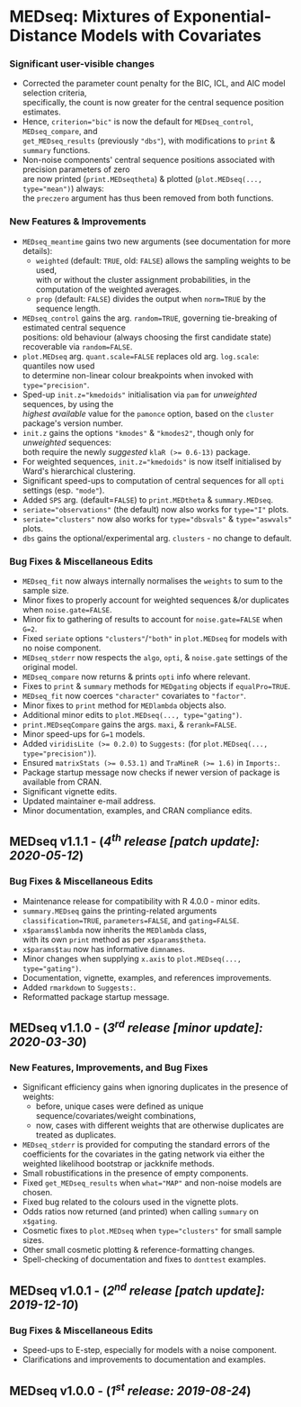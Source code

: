 __MEDseq: Mixtures of Exponential-Distance Models with Covariates__   
===================================================================

### Significant user-visible changes
* Corrected the parameter count penalty for the BIC, ICL, and AIC model selection criteria,  
  specifically, the count is now greater for the central sequence position estimates.
* Hence, `criterion="bic"` is now the default for `MEDseq_control`, `MEDseq_compare`, and  
  `get_MEDseq_results` (previously `"dbs"`), with modifications to `print` & `summary` functions.
* Non-noise components' central sequence positions associated with precision parameters of zero  
  are now printed (`print.MEDseqtheta`) & plotted (`plot.MEDseq(..., type="mean")`) always:  
  the `preczero` argument has thus been removed from both functions.
  
### New Features & Improvements
* `MEDseq_meantime` gains two new arguments (see documentation for more details):  
    * `weighted` (default: `TRUE`, old: `FALSE`) allows the sampling weights to be used,  
    with or without the cluster assignment probabilities, in the computation of the weighted averages.
    * `prop` (default: `FALSE`) divides the output when `norm=TRUE` by the sequence length.
* `MEDseq_control` gains the arg. `random=TRUE`, governing tie-breaking of estimated central sequence  
  positions: old behaviour (always choosing the first candidate state) recoverable via `random=FALSE`.
* `plot.MEDseq` arg. `quant.scale=FALSE` replaces old arg. `log.scale`: quantiles now used  
  to determine non-linear colour breakpoints when invoked with `type="precision"`.
* Sped-up `init.z="kmedoids"` initialisation via `pam` for _unweighted_ sequences, by using the  
  _highest available_ value for the `pamonce` option,  based on the `cluster` package's version number.
* `init.z` gains the options `"kmodes"` & `"kmodes2"`, though only for _unweighted_ sequences:  
  both require the newly _suggested_ `klaR (>= 0.6-13)` package.
* For weighted sequences, `init.z="kmedoids"` is now itself initialised by Ward's hierarchical clustering.
* Significant speed-ups to computation of central sequences for all `opti` settings (esp. `"mode"`).
* Added `SPS` arg. (default=`FALSE`) to `print.MEDtheta` & `summary.MEDseq`.
* `seriate="observations"` (the default) now also works for `type="I"` plots.
* `seriate="clusters"` now also works for `type="dbsvals"` & `type="aswvals"` plots.
* `dbs` gains the optional/experimental arg. `clusters` - no change to default.
  
### Bug Fixes & Miscellaneous Edits
* `MEDseq_fit` now always internally normalises the `weights` to sum to the sample size.
* Minor fixes to properly account for weighted sequences &/or duplicates when `noise.gate=FALSE`.
* Minor fix to gathering of results to account for `noise.gate=FALSE` when `G=2`.
* Fixed `seriate` options `"clusters"`/`"both"` in `plot.MEDseq` for models with no noise component.
* `MEDseq_stderr` now respects the `algo`, `opti`, & `noise.gate` settings of the original model.
* `MEDseq_compare` now returns & prints `opti` info where relevant.
* Fixes to `print` & `summary` methods for `MEDgating` objects if `equalPro=TRUE`.
* `MEDseq_fit` now coerces `"character"` covariates to `"factor"`.
* Minor fixes to `print` method for `MEDlambda` objects also.
* Additional minor edits to `plot.MEDseq(..., type="gating")`.
* `print.MEDseqCompare` gains the args. `maxi`, & `rerank=FALSE`.
* Minor speed-ups for `G=1` models.
* Added `viridisLite (>= 0.2.0)` to `Suggests:` (for `plot.MEDseq(..., type="precision")`).
* Ensured `matrixStats (>= 0.53.1)` and `TraMineR (>= 1.6)` in `Imports:`.
* Package startup message now checks if newer version of package is available from CRAN.
* Significant vignette edits.
* Updated maintainer e-mail address.
* Minor documentation, examples, and CRAN compliance edits.

## MEDseq v1.1.1 - (_4<sup>th</sup> release [patch update]: 2020-05-12_)
### Bug Fixes & Miscellaneous Edits
* Maintenance release for compatibility with R 4.0.0 - minor edits.
* `summary.MEDseq` gains the printing-related arguments  
  `classification=TRUE`, `parameters=FALSE`, and `gating=FALSE`.
* `x$params$lambda` now inherits the `MEDlambda` class,  
  with its own `print` method as per `x$params$theta`.
* `x$params$tau` now has informative `dimnames`.
* Minor changes when supplying `x.axis` to `plot.MEDseq(..., type="gating")`.
* Documentation, vignette, examples, and references improvements.
* Added `rmarkdown` to `Suggests:`.
* Reformatted package startup message.

## MEDseq v1.1.0 - (_3<sup>rd</sup> release [minor update]: 2020-03-30_)
### New Features, Improvements, and Bug Fixes
* Significant efficiency gains when ignoring duplicates in the presence of weights:  
    * before, unique cases were defined as unique sequence/covariates/weight combinations,  
    * now, cases with different weights that are otherwise duplicates are treated as duplicates.
* `MEDseq_stderr` is provided for computing the standard errors of the  
  coefficients for the covariates in the gating network via either the  
  weighted likelihood bootstrap or jackknife methods.
* Small robustifications in the presence of empty components.
* Fixed `get_MEDseq_results` when `what="MAP"` and non-noise models are chosen.
* Fixed bug related to the colours used in the vignette plots.
* Odds ratios now returned (and printed) when calling `summary` on `x$gating`.
* Cosmetic fixes to `plot.MEDseq` when `type="clusters"` for small sample sizes.
* Other small cosmetic plotting  & reference-formatting changes.
* Spell-checking of documentation and fixes to `donttest` examples.

## MEDseq v1.0.1 - (_2<sup>nd</sup> release [patch update]: 2019-12-10_)
### Bug Fixes & Miscellaneous Edits
* Speed-ups to E-step, especially for models with a noise component.
* Clarifications and improvements to documentation and examples.

## MEDseq v1.0.0 - (_1<sup>st</sup> release: 2019-08-24_)